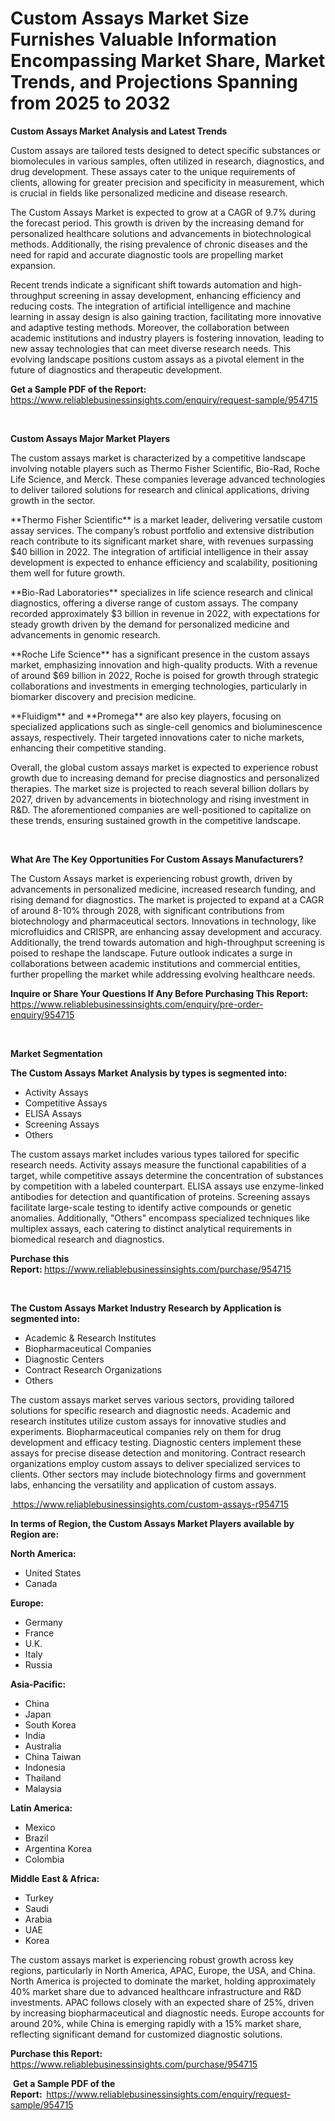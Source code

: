 <p><h1>Custom Assays Market Size Furnishes Valuable Information Encompassing Market Share, Market Trends, and Projections Spanning from 2025 to 2032</h1></p><p><strong>Custom Assays Market Analysis and Latest Trends</strong></p>
<p><p>Custom assays are tailored tests designed to detect specific substances or biomolecules in various samples, often utilized in research, diagnostics, and drug development. These assays cater to the unique requirements of clients, allowing for greater precision and specificity in measurement, which is crucial in fields like personalized medicine and disease research.</p><p>The Custom Assays Market is expected to grow at a CAGR of 9.7% during the forecast period. This growth is driven by the increasing demand for personalized healthcare solutions and advancements in biotechnological methods. Additionally, the rising prevalence of chronic diseases and the need for rapid and accurate diagnostic tools are propelling market expansion. </p><p>Recent trends indicate a significant shift towards automation and high-throughput screening in assay development, enhancing efficiency and reducing costs. The integration of artificial intelligence and machine learning in assay design is also gaining traction, facilitating more innovative and adaptive testing methods. Moreover, the collaboration between academic institutions and industry players is fostering innovation, leading to new assay technologies that can meet diverse research needs. This evolving landscape positions custom assays as a pivotal element in the future of diagnostics and therapeutic development.</p></p>
<p><strong>Get a Sample PDF of the Report:&nbsp;</strong> <a href="https://www.reliablebusinessinsights.com/enquiry/request-sample/954715?utm_campaign=2099&utm_medium=2&utm_source=Github&utm_content=ia&utm_term=18042025&utm_id=custom-assays">https://www.reliablebusinessinsights.com/enquiry/request-sample/954715</a></p>
<p>&nbsp;</p>
<p><strong>Custom Assays Major Market Players</strong></p>
<p><p>The custom assays market is characterized by a competitive landscape involving notable players such as Thermo Fisher Scientific, Bio-Rad, Roche Life Science, and Merck. These companies leverage advanced technologies to deliver tailored solutions for research and clinical applications, driving growth in the sector.</p><p>**Thermo Fisher Scientific** is a market leader, delivering versatile custom assay services. The company’s robust portfolio and extensive distribution reach contribute to its significant market share, with revenues surpassing $40 billion in 2022. The integration of artificial intelligence in their assay development is expected to enhance efficiency and scalability, positioning them well for future growth.</p><p>**Bio-Rad Laboratories** specializes in life science research and clinical diagnostics, offering a diverse range of custom assays. The company recorded approximately $3 billion in revenue in 2022, with expectations for steady growth driven by the demand for personalized medicine and advancements in genomic research.</p><p>**Roche Life Science** has a significant presence in the custom assays market, emphasizing innovation and high-quality products. With a revenue of around $69 billion in 2022, Roche is poised for growth through strategic collaborations and investments in emerging technologies, particularly in biomarker discovery and precision medicine.</p><p>**Fluidigm** and **Promega** are also key players, focusing on specialized applications such as single-cell genomics and bioluminescence assays, respectively. Their targeted innovations cater to niche markets, enhancing their competitive standing.</p><p>Overall, the global custom assays market is expected to experience robust growth due to increasing demand for precise diagnostics and personalized therapies. The market size is projected to reach several billion dollars by 2027, driven by advancements in biotechnology and rising investment in R&D. The aforementioned companies are well-positioned to capitalize on these trends, ensuring sustained growth in the competitive landscape.</p></p>
<p>&nbsp;</p>
<p><strong>What Are The Key Opportunities For Custom Assays Manufacturers?</strong></p>
<p><p>The Custom Assays market is experiencing robust growth, driven by advancements in personalized medicine, increased research funding, and rising demand for diagnostics. The market is projected to expand at a CAGR of around 8-10% through 2028, with significant contributions from biotechnology and pharmaceutical sectors. Innovations in technology, like microfluidics and CRISPR, are enhancing assay development and accuracy. Additionally, the trend towards automation and high-throughput screening is poised to reshape the landscape. Future outlook indicates a surge in collaborations between academic institutions and commercial entities, further propelling the market while addressing evolving healthcare needs.</p></p>
<p><strong>Inquire or Share Your Questions If Any Before Purchasing This Report:</strong> <a href="https://www.reliablebusinessinsights.com/enquiry/pre-order-enquiry/954715?utm_campaign=2099&utm_medium=2&utm_source=Github&utm_content=ia&utm_term=18042025&utm_id=custom-assays">https://www.reliablebusinessinsights.com/enquiry/pre-order-enquiry/954715</a></p>
<p>&nbsp;</p>
<p><strong>Market Segmentation</strong></p>
<p><strong>The Custom Assays Market Analysis by types is segmented into:</strong></p>
<p><ul><li>Activity Assays</li><li>Competitive Assays</li><li>ELISA Assays</li><li>Screening Assays</li><li>Others</li></ul></p>
<p><p>The custom assays market includes various types tailored for specific research needs. Activity assays measure the functional capabilities of a target, while competitive assays determine the concentration of substances by competition with a labeled counterpart. ELISA assays use enzyme-linked antibodies for detection and quantification of proteins. Screening assays facilitate large-scale testing to identify active compounds or genetic anomalies. Additionally, "Others" encompass specialized techniques like multiplex assays, each catering to distinct analytical requirements in biomedical research and diagnostics.</p></p>
<p><strong>Purchase this Report:&nbsp;</strong><a href="https://www.reliablebusinessinsights.com/purchase/954715?utm_campaign=2099&utm_medium=2&utm_source=Github&utm_content=ia&utm_term=18042025&utm_id=custom-assays">https://www.reliablebusinessinsights.com/purchase/954715</a></p>
<p>&nbsp;</p>
<p><strong>The Custom Assays Market Industry Research by Application is segmented into:</strong></p>
<p><ul><li>Academic & Research Institutes</li><li>Biopharmaceutical Companies</li><li>Diagnostic Centers</li><li>Contract Research Organizations</li><li>Others</li></ul></p>
<p><p>The custom assays market serves various sectors, providing tailored solutions for specific research and diagnostic needs. Academic and research institutes utilize custom assays for innovative studies and experiments. Biopharmaceutical companies rely on them for drug development and efficacy testing. Diagnostic centers implement these assays for precise disease detection and monitoring. Contract research organizations employ custom assays to deliver specialized services to clients. Other sectors may include biotechnology firms and government labs, enhancing the versatility and application of custom assays.</p></p>
<p><a href="https://www.reliablebusinessinsights.com/custom-assays-r954715?utm_campaign=2099&utm_medium=2&utm_source=Github&utm_content=ia&utm_term=18042025&utm_id=custom-assays">&nbsp;https://www.reliablebusinessinsights.com/custom-assays-r954715</a></p>
<p><strong>In terms of Region, the Custom Assays Market Players available by Region are:</strong></p>
<p>
    <p> <strong> North America: </strong>
        <ul>
            <li>United States</li>
            <li>Canada</li>
        </ul>
        </p> 
    <p> <strong> Europe: </strong>
        <ul>
            <li>Germany</li>
            <li>France</li>
            <li>U.K.</li>
            <li>Italy</li>
            <li>Russia</li>
        </ul>
        </p> 
    <p> <strong> Asia-Pacific: </strong>
        <ul>
            <li>China</li>
            <li>Japan</li>
            <li>South Korea</li>
            <li>India</li>
            <li>Australia</li>
            <li>China Taiwan</li>
            <li>Indonesia</li>
            <li>Thailand</li>
            <li>Malaysia</li>
        </ul>
        </p> 
    <p> <strong> Latin America: </strong>
        <ul>
            <li>Mexico</li>
            <li>Brazil</li>
            <li>Argentina Korea</li>
            <li>Colombia</li>
        </ul>
        </p> 
    <p> <strong> Middle East & Africa: </strong>
        <ul>
            <li>Turkey</li>
            <li>Saudi</li>
            <li>Arabia</li>
            <li>UAE</li>
            <li>Korea</li>
        </ul>
    </p>
    </p>
<p><p>The custom assays market is experiencing robust growth across key regions, particularly in North America, APAC, Europe, the USA, and China. North America is projected to dominate the market, holding approximately 40% market share due to advanced healthcare infrastructure and R&D investments. APAC follows closely with an expected share of 25%, driven by increasing biopharmaceutical and diagnostic needs. Europe accounts for around 20%, while China is emerging rapidly with a 15% market share, reflecting significant demand for customized diagnostic solutions.</p></p>
<p><strong>Purchase this Report: </strong><a href="https://www.reliablebusinessinsights.com/purchase/954715?utm_campaign=2099&utm_medium=2&utm_source=Github&utm_content=ia&utm_term=18042025&utm_id=custom-assays">https://www.reliablebusinessinsights.com/purchase/954715</a></p>
<p>&nbsp;<strong>Get a Sample PDF of the Report:&nbsp;&nbsp;</strong><a href="https://www.reliablebusinessinsights.com/enquiry/request-sample/954715?utm_campaign=2099&utm_medium=2&utm_source=Github&utm_content=ia&utm_term=18042025&utm_id=custom-assays">https://www.reliablebusinessinsights.com/enquiry/request-sample/954715</a></p>
<p><strong></strong></p>
<p><p></p><p></p><p></p></p>